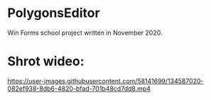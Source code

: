 # PolygonsEditor
Win Forms school project written in November 2020.

# Shrot wideo:


https://user-images.githubusercontent.com/58141699/134587020-082ef938-8db6-4820-bfad-701b48cd7dd8.mp4

